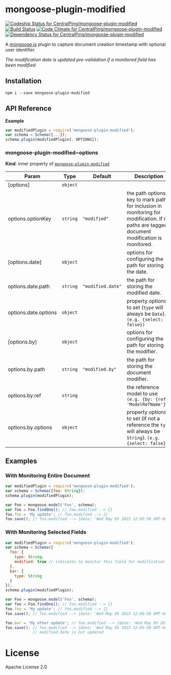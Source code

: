 mongoose-plugin-modified
====================

[ ![Codeship Status for CentralPing/mongoose-plugin-modified](https://codeship.com/projects/0e9b0180-4b42-0132-3bff-2607b8604fef/status)](https://codeship.com/projects/46702)
[![Build Status](https://travis-ci.org/CentralPing/mongoose-plugin-modified.svg?branch=master)](https://travis-ci.org/CentralPing/mongoose-plugin-modified)
[ ![Code Climate for CentralPing/mongoose-plugin-modified](https://codeclimate.com/github/CentralPing/mongoose-plugin-modified/badges/gpa.svg)](https://codeclimate.com/github/CentralPing/mongoose-plugin-modified)
[ ![Dependency Status for CentralPing/mongoose-plugin-modified](https://david-dm.org/CentralPing/mongoose-plugin-modified.svg)](https://david-dm.org/CentralPing/mongoose-plugin-modified)

A [mongoose.js](https://github.com/LearnBoost/mongoose/) plugin to capture document creation timestamp with optional user identifier.

*The modification date is updated pre-validation if a monitored field has been modified*

## Installation

`npm i --save mongoose-plugin-modified`

## API Reference
**Example**  
```js
var modifiedPlugin = require('mongoose-plugin-modified');
var schema = Schema({...});
schema.plugin(modifiedPlugin[, OPTIONS]);
```
<a name="module_mongoose-plugin-modified..options"></a>
### mongoose-plugin-modified~options
**Kind**: inner property of <code>[mongoose-plugin-modified](#module_mongoose-plugin-modified)</code>  

| Param | Type | Default | Description |
| --- | --- | --- | --- |
| [options] | <code>object</code> |  |  |
| options.optionKey | <code>string</code> | <code>&quot;modified&quot;</code> | the path options key to mark paths for inclusion in monitoring for modification. If no paths are tagged, document modification is monitored. |
| [options.date] | <code>object</code> |  | options for configuring the path for storing the date. |
| options.date.path | <code>string</code> | <code>&quot;modified.date&quot;</code> | the path for storing the modified date. |
| options.date.options | <code>object</code> |  | property options to set (`type` will always be `Date`). `(e.g. {select: false})` |
| [options.by] | <code>object</code> |  | options for configuring the path for storing the modifier. |
| options.by.path | <code>string</code> | <code>&quot;modified.by&quot;</code> | the path for storing the document modifier. |
| options.by.ref | <code>string</code> |  | the reference model to use `(e.g. {by: {ref: 'ModelRefName'}})` |
| options.by.options | <code>object</code> |  | property options to set (if not a reference the `type` will always be `String`). `(e.g. {select: false})` |


## Examples

### With Monitoring Entire Document
```js
var modifiedPlugin = require('mongoose-plugin-modified');
var schema = Schema({foo: String});
schema.plugin(modifiedPlugin);

var Foo = mongoose.model('Foo', schema);
var foo = Foo.findOne(); // foo.modified --> {}
foo.foo = 'My update'; // foo.modified --> {}
foo.save(); // foo.modified --> {date: 'Wed May 05 2015 12:05:50 GMT-0400 (EDT)'}
```

### With Monitoring Selected Fields
```js
var modifiedPlugin = require('mongoose-plugin-modified');
var schema = Schema({
  foo: {
    type: String,
    modified: true // indicates to monitor this field for modification
  },
  bar: {
    type: String
  }
});
schema.plugin(modifiedPlugin);

var Foo = mongoose.model('Foo', schema);
var foo = Foo.findOne(); // foo.modified --> {}
foo.foo = 'My update'; // foo.modified --> {}
foo.save(); // foo.modified --> {date: 'Wed May 05 2015 12:05:50 GMT-0400 (EDT)'}

foo.bar = 'My other update'; // foo.modified --> {date: 'Wed May 05 2015 12:05:50 GMT-0400 (EDT)'}
foo.save(); // foo.modified --> {date: 'Wed May 05 2015 12:05:50 GMT-0400 (EDT)'}
            // modified.date is not updated
```

# License

Apache License 2.0
